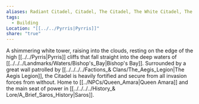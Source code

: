```yaml
---
aliases: Radiant Citadel, Citadel, The Citadel, The White Citadel, The Radiant White Citadel, The White Tower
tags:
  - Building
Location: "[[../../Pyrris|Pyrris]]"
share: "true"
---
```


A shimmering white tower, raising into the clouds, resting on the edge of the high [[../../Pyrris|Pyrris]] cliffs that fall straight into the deep waters of [[../../../Landmarks/Waters/Bishop's_Bay|Bishop's Bay]]. Surrounded by a great wall patrolled by [[../../../../Factions_& Clans/The_Aegis_Legion|The Aegis Legion]], the Citadel is heavily fortified and secure from all invasion forces from without. Home to [[../NPCs/Queen_Amara|Queen Amara]] and the main seat of power in [[../../../../History_& Lore/A_Brief_Saros_History|Saros]].